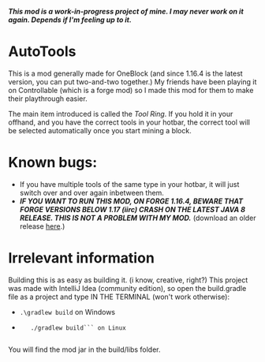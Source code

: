 ***This mod is a work-in-progress project of mine. I may never work on it again. Depends if I'm feeling up to it.***

# AutoTools
This is a mod generally made for OneBlock (and since 1.16.4 is the latest version, you can put two-and-two together.)
My friends have been playing it on Controllable (which is a forge mod) so I made this mod for them to make their playthrough easier.

The main item introduced is called the *Tool Ring*. If you hold it in your offhand, and you have the correct tools in your hotbar, the correct tool will be selected automatically once you start mining a block.

# Known bugs:

- If you have multiple tools of the same type in your hotbar, it will just switch over and over again inbetween them.
- ***IF YOU WANT TO RUN THIS MOD, ON FORGE 1.16.4, BEWARE THAT FORGE VERSIONS BELOW 1.17 (iirc) CRASH ON THE LATEST JAVA 8 RELEASE. THIS IS NOT A PROBLEM WITH MY MOD.*** (download an older release [here](https://github.com/adoptium/temurin8-binaries/releases/tag/jdk8u312-b07).)

# Irrelevant information

Building this is as easy as building it. (i know, creative, right?) This project was made with IntelliJ Idea (community edition), so open the build.gradle file as a project and type IN THE TERMINAL (won't work otherwise):
  - ``.\gradlew build`` on Windows
  - ```chmod +X gradlew
       ./gradlew build``` on Linux
       
You will find the mod jar in the build/libs folder.
